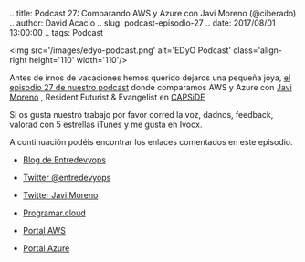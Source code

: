 .. title: Podcast 27: Comparando AWS y Azure con Javi Moreno (@ciberado)
.. author: David Acacio
.. slug: podcast-episodio-27
.. date: 2017/08/01 13:00:00
.. tags: Podcast


<img src='/images/edyo-podcast.png' alt='EDyO Podcast' class='align-right height='110' width='110'/>

Antes de irnos de vacaciones hemos querido dejaros una pequeña joya, [el episodio 27 de nuestro podcast](http://podcast.edyo.es/podcast/edyo-27.mp3) donde comparamos AWS y Azure con [Javi Moreno](https://twitter.com/ciberado) , Resident Futurist & Evangelist en [CAPSiDE](https://www.capside.com/)

Si os gusta nuestro trabajo por favor corred la voz, dadnos, feedback, valorad con 5 estrellas iTunes y me gusta en Ivoox. 

A continuación podéis encontrar los enlaces comentados en este episodio.

<!-- TEASER_END -->


 * [Blog de Entredevyops](http://www.entredevyops.es)
 
 * [Twitter @entredevyops](https://twitter.com/EntreDevYOps)
 
 * [Twitter Javi Moreno](https://twitter.com/ciberado)
 
 * [Programar.cloud](https://programar.cloud/)
 
 * [Portal AWS](https://aws.amazon.com/es/)
 
 * [Portal Azure](https://azure.microsoft.com/es-es/)

